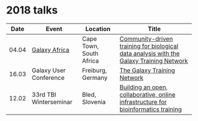 2018 talks
==========

Date | Event | Location | Title
--- | --- | --- | ---
04.04 | [Galaxy Africa](http://galaxyafrica.sanbi.ac.za/) | Cape Town, South Africa | [Community-driven training for biological data analysis with the Galaxy Training Network](04_04_galaxy_africa)
16.03 | Galaxy User Conference | Freiburg, Germany | [The Galaxy Training Network](03_16_galaxy_user_conf)
12.02 | 33rd TBI Winterseminar | Bled, Slovenia | [Building an open, collaborative, online infrastructure for bioinformatics training](02_12_bled)

